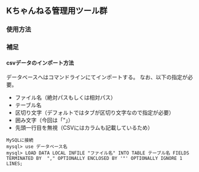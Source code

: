 ## Kちゃんねる管理用ツール群

### 使用方法

### 補足

#### csvデータのインポート方法
データベースへはコマンドラインにてインポートする。
なお、以下の指定が必要。
- ファイル名（絶対パスもしくは相対パス）
- テーブル名
- 区切り文字（デフォルトではタブが区切り文字なので指定が必要）
- 囲み文字（今回は「"」）
- 先頭一行目を無視（CSVにはカラムも記載しているため）
```
MySQLに接続
mysql> use データベース名
mysql> LOAD DATA LOCAL INFILE "ファイル名" INTO TABLE テーブル名 FIELDS TERMINATED BY  "," OPTIONALLY ENCLOSED BY '"' OPTIONALLY IGNORE 1 LINES;
```
